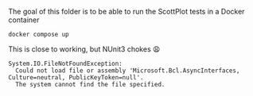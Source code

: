 The goal of this folder is to be able to run the ScottPlot tests in a Docker container

```
docker compose up
```

This is close to working, but NUnit3 chokes 😩

```
System.IO.FileNotFoundException: 
  Could not load file or assembly 'Microsoft.Bcl.AsyncInterfaces, Culture=neutral, PublicKeyToken=null'. 
  The system cannot find the file specified.
```
